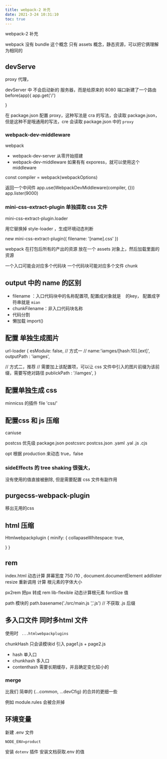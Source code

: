 ```yaml
---
title: webpack-2 补充
date: 2021-3-24 10:31:10
toc: true
---
```

webpack-2 补充

<!-- more -->

webpack 没有 bundle 这个概念
只有 assets 概念，静态资源，可以把它俩理解为相同的

## devServe
proxy 代理，

devServer 中
不会启动新的 服务器，而是给原来的 8080 端口新建了一个路由
before(app){
  app.get('/')

}


在 package.json 配置 proxy，这种写法是 cra 的写法，会读取 package.json，但是这种不是哦通用的写法，cre 会读取 package.json 中的 `proxy`


### webpack-dev-middleware

webpack 
+ webpack-dev-server 从零开始搭建
+ webpack-dev-middleware 如果有有 exporess，就可以使用这个 middleware 


const compiler = webpack(webpackOptions)

返回一个中间件
app.use(WebpackDevMiddleware(compiler, {}))
app.lister(9000)

### mini-css-extract-plugin 单独提取 css 文件

mini-css-extract-plugin.loader

用它替换掉 style-loader ，生成环境动态判断

new mini-css-extract-plugin({
  filename: '[name].css'
})

webpack 在打包后所有的产出的资源 放在一个 assets 对象上，然后加载里面的资源

一个入口可能会对应多个代码块
一个代码块可能对应多个文件 chunk

## output 中的 name 的区别

+ filename ：入口代码块中的名称配置项,
配置成对象就是 ` ` 的key，
配置成字符串就是 `mian`
+ chunkFilename：非入口代码块名称
 + 代码分割
 + 懒加载 import()


## 配置 单独生成图片

url-loader 
{
  esModule: false,
  // 方式一
  // name:'iamges/[hash:10].[ext]',
  outputPath : 'iamges',

  // 方式二，推荐
  // 需要加上该配置项，可以让 css 文件中引入的图片前缀为该前缀，需要写绝对路径
  publickPath : '/iamges',
}

## 配置单独生成 css 

minnicss 的插件 file 'css/'

## 配置css 和 js 压缩
caniuse 

postcss
优先级
package.json
postcssrc
postcss.json .yaml .yal .js .cjs

opt 根据 production 来动态 true，false


### sideEffects 的 tree shaking 很强大，
没有使用的值直接被删除, 但是需要配置 css 文件有副作用

## purgecss-webpack-plugin
移出无用的css

## html 压缩
Htmlwebpackplugin 
{
  minify: {
    collapaseWhitespace: true,

  }
}

## rem

index.html 动态计算 屏幕宽度 750 /10 ,
document.documentElement
addlister resize 重新调用 计算 根元素的字体大小

px2rem 把px 转成 rem
lib-flexible 动态计算根元素 fontSize 值

path 模块的 path.basename('./src/main.js ','.js') // 不获取 .js 后缀

## 多入口文件 同时多html 文件
 
 <!-- { 静态图片 -->
使用时 ` ...htmlwebpackplugins`

chunkHash 只会读模块id 引入 page1.js + page2.js 

+ hash 单入口
+ chunkhash 多入口 
+ contenthash 需要长期缓存，并且确定变化较小的

### merge 
比我们 简单的 {...common, ...devCfig} 的合并的更细一些

例如 module.rules 会被合并掉


## 环境变量
新建 .env 文件
``` .env
NODE_ENV=product
```

安装 `dotenv` 插件
安装文档获取.env 的值
